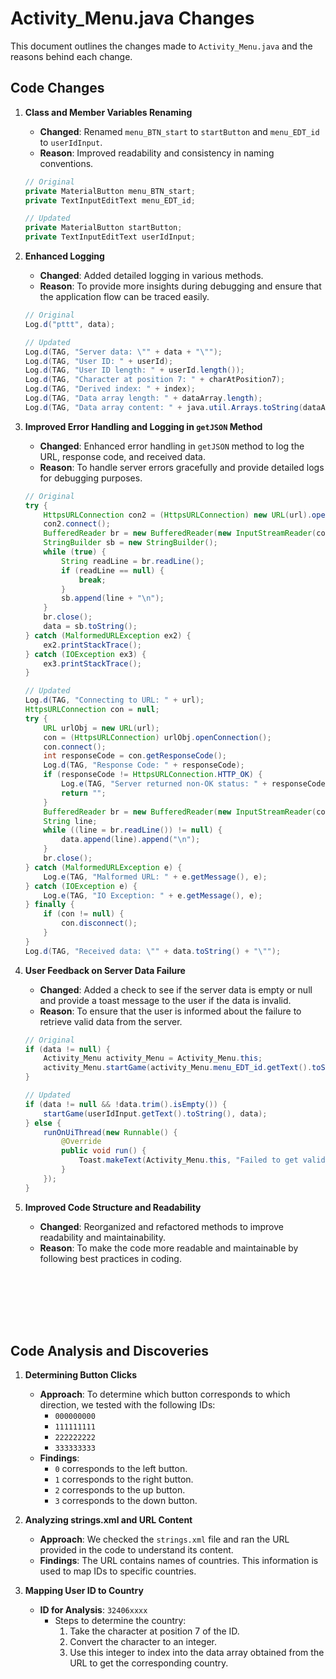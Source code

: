 # Activity_Menu.java Changes

This document outlines the changes made to `Activity_Menu.java` and the reasons behind each change.

## Code Changes

1. **Class and Member Variables Renaming**
    - **Changed**: Renamed `menu_BTN_start` to `startButton` and `menu_EDT_id` to `userIdInput`.
    - **Reason**: Improved readability and consistency in naming conventions.

    ```java
    // Original
    private MaterialButton menu_BTN_start;
    private TextInputEditText menu_EDT_id;

    // Updated
    private MaterialButton startButton;
    private TextInputEditText userIdInput;
    ```

2. **Enhanced Logging**
    - **Changed**: Added detailed logging in various methods.
    - **Reason**: To provide more insights during debugging and ensure that the application flow can be traced easily.

    ```java
    // Original
    Log.d("pttt", data);

    // Updated
    Log.d(TAG, "Server data: \"" + data + "\"");
    Log.d(TAG, "User ID: " + userId);
    Log.d(TAG, "User ID length: " + userId.length());
    Log.d(TAG, "Character at position 7: " + charAtPosition7);
    Log.d(TAG, "Derived index: " + index);
    Log.d(TAG, "Data array length: " + dataArray.length);
    Log.d(TAG, "Data array content: " + java.util.Arrays.toString(dataArray));
    ```

3. **Improved Error Handling and Logging in `getJSON` Method**
    - **Changed**: Enhanced error handling in `getJSON` method to log the URL, response code, and received data.
    - **Reason**: To handle server errors gracefully and provide detailed logs for debugging purposes.

    ```java
    // Original
    try {
        HttpsURLConnection con2 = (HttpsURLConnection) new URL(url).openConnection();
        con2.connect();
        BufferedReader br = new BufferedReader(new InputStreamReader(con2.getInputStream()));
        StringBuilder sb = new StringBuilder();
        while (true) {
            String readLine = br.readLine();
            if (readLine == null) {
                break;
            }
            sb.append(line + "\n");
        }
        br.close();
        data = sb.toString();
    } catch (MalformedURLException ex2) {
        ex2.printStackTrace();
    } catch (IOException ex3) {
        ex3.printStackTrace();
    }

    // Updated
    Log.d(TAG, "Connecting to URL: " + url);
    HttpsURLConnection con = null;
    try {
        URL urlObj = new URL(url);
        con = (HttpsURLConnection) urlObj.openConnection();
        con.connect();
        int responseCode = con.getResponseCode();
        Log.d(TAG, "Response Code: " + responseCode);
        if (responseCode != HttpsURLConnection.HTTP_OK) {
            Log.e(TAG, "Server returned non-OK status: " + responseCode);
            return "";
        }
        BufferedReader br = new BufferedReader(new InputStreamReader(con.getInputStream()));
        String line;
        while ((line = br.readLine()) != null) {
            data.append(line).append("\n");
        }
        br.close();
    } catch (MalformedURLException e) {
        Log.e(TAG, "Malformed URL: " + e.getMessage(), e);
    } catch (IOException e) {
        Log.e(TAG, "IO Exception: " + e.getMessage(), e);
    } finally {
        if (con != null) {
            con.disconnect();
        }
    }
    Log.d(TAG, "Received data: \"" + data.toString() + "\"");
    ```

4. **User Feedback on Server Data Failure**
    - **Changed**: Added a check to see if the server data is empty or null and provide a toast message to the user if the data is invalid.
    - **Reason**: To ensure that the user is informed about the failure to retrieve valid data from the server.

    ```java
    // Original
    if (data != null) {
        Activity_Menu activity_Menu = Activity_Menu.this;
        activity_Menu.startGame(activity_Menu.menu_EDT_id.getText().toString(), data);
    }

    // Updated
    if (data != null && !data.trim().isEmpty()) {
        startGame(userIdInput.getText().toString(), data);
    } else {
        runOnUiThread(new Runnable() {
            @Override
            public void run() {
                Toast.makeText(Activity_Menu.this, "Failed to get valid data from server", Toast.LENGTH_SHORT).show();
            }
        });
    }
    ```

5. **Improved Code Structure and Readability**
    - **Changed**: Reorganized and refactored methods to improve readability and maintainability.
    - **Reason**: To make the code more readable and maintainable by following best practices in coding.

    ```java








## Code Analysis and Discoveries

1. **Determining Button Clicks**
    - **Approach**: To determine which button corresponds to which direction, we tested with the following IDs:
        - `000000000`
        - `111111111`
        - `222222222`
        - `333333333`
    - **Findings**:
        - `0` corresponds to the left button.
        - `1` corresponds to the right button.
        - `2` corresponds to the up button.
        - `3` corresponds to the down button.

2. **Analyzing strings.xml and URL Content**
    - **Approach**: We checked the `strings.xml` file and ran the URL provided in the code to understand its content.
    - **Findings**: The URL contains names of countries. This information is used to map IDs to specific countries.

3. **Mapping User ID to Country**

    - **ID for Analysis**: `32406xxxx`
        - Steps to determine the country:
            1. Take the character at position 7 of the ID.
            2. Convert the character to an integer.
            3. Use this integer to index into the data array obtained from the URL to get the corresponding country.

